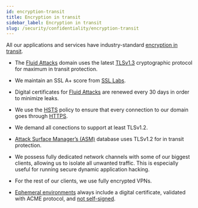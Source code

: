 ```yaml
---
id: encryption-transit
title: Encryption in transit
sidebar_label: Encryption in transit
slug: /security/confidentiality/encryption-transit
---
```


All our applications
and services have industry-standard
[encryption in transit](/criteria/cryptography/224).

- The [Fluid Attacks](https://fluidattacks.com/)
domain uses the latest
[TLSv1.3](/criteria/data/181)
cryptographic protocol
for maximum in transit protection.

- We maintain an SSL A+ score from
[SSL Labs](https://www.ssllabs.com/ssltest/analyze.html?d=fluidattacks.com&latest).

- Digital certificates for
[Fluid Attacks](https://fluidattacks.com/)
are renewed every 30 days
in order to minimize leaks.

- We use the
[HSTS](https://es.wikipedia.org/wiki/HTTP_Strict_Transport_Security)
policy to ensure that every connection
to our domain goes through
[HTTPS](https://en.wikipedia.org/wiki/HTTPS).

- We demand all conections to support
at least TLSv1.2.

- [Attack Surface Manager’s (ASM)](https://app.fluidattacks.com/)
database uses TLSv1.2
for in transit protection.

- We possess fully dedicated network channels
with some of our biggest clients,
allowing us to isolate all unwanted traffic.
This is especially useful for running
secure dynamic application hacking.

- For the rest of our clients,
we use fully encrypted VPNs.

- [Ephemeral environments](../integrity/developing-integrity#ephemeral-environments)
always include a digital certificate,
validated with ACME protocol, and
[not self-signed](/criteria/certificates/092).
